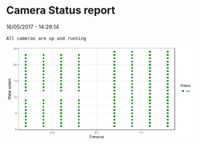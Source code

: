Camera Status report
================
16/05/2017 - 14:29:14

    All cameras are up and running

![](camreport_files/figure-markdown_github/unnamed-chunk-2-1.png)

